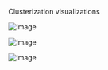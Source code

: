 Clusterization visualizations

![image](https://user-images.githubusercontent.com/55535127/182471959-27811309-bc33-4f40-bac3-fef4b25ce612.png)

![image](https://user-images.githubusercontent.com/55535127/182472163-6303d1fe-f028-4e25-a32a-d90d76c33c3d.png)

![image](https://user-images.githubusercontent.com/55535127/182472222-4f962fa5-adae-449a-87a4-b5bb5bc445eb.png)
